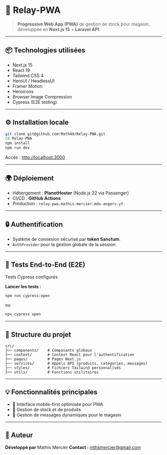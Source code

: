 # 🚀 Relay-PWA

> **Progressive Web App (PWA)** de gestion de stock pour magasin, développée en **Next.js 15** + **Laravel API**.

---

## 📦 Technologies utilisées

- Next.js 15
- React 19
- Tailwind CSS 4
- HeroUI / HeadlessUI
- Framer Motion
- Heroicons
- Browser Image Compression
- Cypress (E2E testing)

---

## ⚙️ Installation locale

```bash
git clone git@github.com:Math49/Relay-PWA.git
cd Relay-PWA
npm install
npm run dev
```

Accès : [http://localhost:3000](http://localhost:3000)

---

## 🌍 Déploiement

- Hébergement : **PlanetHoster** (Node.js 22 via Passenger)
- CI/CD : **GitHub Actions**
- Production : `relay-pwa.mathis-mercier.mds-angers.yt`

---

## 🔒 Authentification

- Système de connexion sécurisé par **token Sanctum**.
- `AuthProvider` pour la gestion globale de la session.

---

## 🧪 Tests End-to-End (E2E)

Tests Cypress configurés.

**Lancer les tests :**

```bash
npm run cypress:open
```
ou
```bash
npx cypress open
```

---

## 📂 Structure du projet

```
src/
├── components/    # Composants globaux
├── context/       # Context React pour l'authentification
├── pages/         # Pages Next.js
├── services/      # Appels API (produits, catégories, messages)
├── styles/        # Fichiers Tailwind personnalisés
├── utils/         # Fonctions utilitaires
```

---

## 💡 Fonctionnalités principales

- 📱 Interface mobile-first optimisée pour PWA
- 🛒 Gestion de stock et de produits
- 🧾 Gestion de messages dynamiques pour le magasin

---

## 👤 Auteur
**Développé par** Mathis Mercier
**Contact :** mthsmercier@gmail.com